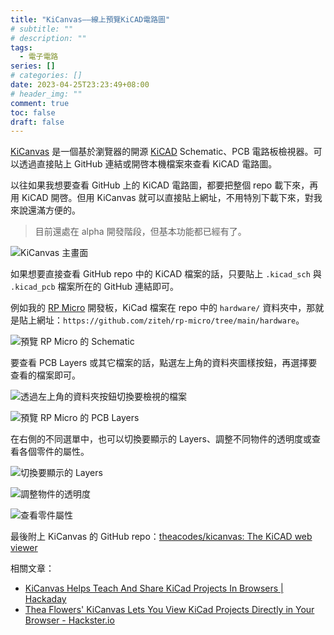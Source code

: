 ```yaml
---
title: "KiCanvas——線上預覽KiCAD電路圖"
# subtitle: ""
# description: ""
tags:
  - 電子電路
series: []
# categories: []
date: 2023-04-25T23:23:49+08:00
# header_img: ""
comment: true
toc: false
draft: false
---
```


[KiCanvas](https://kicanvas.org/) 是一個基於瀏覽器的開源 [KiCAD](https://www.kicad.org/) Schematic、PCB 電路板檢視器。可以透過直接貼上 GitHub 連結或開啓本機檔案來查看 KiCAD 電路圖。

以往如果我想要查看 GitHub 上的 KiCAD 電路圖，都要把整個 repo 載下來，再用 KiCAD 開啓。但用 KiCanvas 就可以直接貼上網址，不用特別下載下來，對我來說還滿方便的。

> 目前還處在 alpha 開發階段，但基本功能都已經有了。

![KiCanvas 主畫面](https://blogger.googleusercontent.com/img/b/R29vZ2xl/AVvXsEgpD8NFgRtcWxRtqCKinbuZXZUDZWuzFe6MmucNcSzcU1bVX2sGnSAmYBolnkRzUDcRtCKDRoXUhXx1KI6efW9mCpnOdUvu2DJHID44ibjJ2IydyJ6SE6-ckD7nRY9eOtLv-t6Br2smYn_oXsCs1gq0sHGtb1cIp-R6S4ZMwC-cdA1WFJy-aMNTElWg/s16000/Screenshot%202023-04-25%20at%2023-29-52%20https%20__kicanvas.org.png)

如果想要直接查看 GitHub repo 中的 KiCAD 檔案的話，只要貼上 `.kicad_sch` 與 `.kicad_pcb` 檔案所在的 GitHub 連結即可。

例如我的 [RP Micro](https://github.com/ziteh/rp-micro) 開發板，KiCad 檔案在 repo 中的 `hardware/` 資料夾中，那就是貼上網址：`https://github.com/ziteh/rp-micro/tree/main/hardware`。

![預覽 RP Micro 的 Schematic](https://blogger.googleusercontent.com/img/b/R29vZ2xl/AVvXsEgr8gdN5_nTa7Rga7NtiuF7bhd8M6XlYz13C-0oplJFh2E6QPz08AI07-RAwCDMawo_RUkaewAbj3vKOtxTrKO7XFCVjEQJX-gJnzZUh5yzzDkPRSleVPSTd-R4FD-XBrHtI8HJsqvKaq82PmlJ_MmSA893yoB4nFEvg6-8B1WKllzbRfdBGBWulNIJ/s16000/Screenshot%202023-04-25%20at%2023-35-45%20https%20__kicanvas.org.png)

要查看 PCB Layers 或其它檔案的話，點選左上角的資料夾圖樣按鈕，再選擇要查看的檔案即可。

![透過左上角的資料夾按鈕切換要檢視的檔案](https://blogger.googleusercontent.com/img/b/R29vZ2xl/AVvXsEhWcP5_i3etRO_qSXTY_NhQXRoALRQysMm2kPrLWlFk8fVMY5fxnfTXtLmnxZv6g0jchFFA_bhcaRd07vbBkcAvWG5d5z-OI1stBwYrv_NdDSda28QdIyqQk1GxwZ0WDV1HPbbUcwdBcmgUzA_ONFiyaDhcJfkXH3KFoYxFRKtcLvXnTNkAndnIjS_q/s16000/Screenshot%202023-04-25%20at%2023-36-55%20https%20__kicanvas.org.png)

![預覽 RP Micro 的 PCB Layers](https://blogger.googleusercontent.com/img/b/R29vZ2xl/AVvXsEi-IAwlH2SbUcSeT6R8J-7QdudNboZW9rzLECGVqPUSDcle-6JQn_l43iVXyxgEdAHRaBlRL8xH_0DcmSnmpBWmwogj3hsKNjW1xl7tC6EPGH7NCA6FKtcqh6JYKxmoUaqaQZ0aG7ORyIIWPlmyXE5Lz8Nd0UJ05Rod9qMg50gQvmT0tUvNyTuZroiE/s16000/Screenshot%202023-04-25%20at%2023-44-32%20https%20__kicanvas.org.png)

在右側的不同選單中，也可以切換要顯示的 Layers、調整不同物件的透明度或查看各個零件的屬性。

![切換要顯示的 Layers](https://blogger.googleusercontent.com/img/b/R29vZ2xl/AVvXsEiiqyzJ2lc5USauqMFKqreOHu2mwSXb6qG9yrnvZrRNf61r1eyc8c25nqwv2AfTSEGggVVKSoi9s6k2weDg9inP4IH292ranTq1iZlDkjevPclW73ONWubOLL-g07XbBltmFbwWI9WIJnw2z23T_x4b09kWu288KKc-fW1ZpMcMtPsDKaI7bgnLOqa-/s16000/Screenshot%202023-04-25%20at%2023-44-54%20https%20__kicanvas.org.png)

![調整物件的透明度](https://blogger.googleusercontent.com/img/b/R29vZ2xl/AVvXsEhBuWhZO7S2n6jKOVwCXhekumk-f9ubJdrwClOKQv3ptpsxSNrHf_q_slgQ2ti5JDKs629azeWn9-h5Y9gZbHc19WvAvKEwUGtAyPT9rD6XHeLVPXhuqPlKQ6W9TQRP8aOT0Tt-TUqfMl2vAsJBQHA0gdaAI47LNnvqO4uRdIYwxvBK_Cjcf9iEDOjG/s16000/Screenshot%202023-04-25%20at%2023-41-59%20https%20__kicanvas.org.png)

![查看零件屬性](https://blogger.googleusercontent.com/img/b/R29vZ2xl/AVvXsEiFabLGHKZ-wguj96OqgcUDWBYdG6beVEgA3VHEH1IzXm6_x2C_2YA2f5oNH_53kCPfdHpCE5VIGNW4KvheNKMXjZkfN7DP7yRca1xfFPkHUjK-I9JRkzwb3Cfzpkw7tIk0N0DZKMIj2YsT4MS6QrOxLLwaomBpKXnzh7SRdzS2D1YplRlR1mCsjsY1/s16000/Screenshot%202023-04-25%20at%2023-42-34%20https%20__kicanvas.org.png)

最後附上 KiCanvas 的 GitHub repo：[theacodes/kicanvas: The KiCAD web viewer](https://github.com/theacodes/kicanvas)

相關文章：
- [KiCanvas Helps Teach And Share KiCad Projects In Browsers | Hackaday](https://hackaday.com/2023/01/31/kicanvas-helps-teach-and-share-kicad-projects-in-browsers/)
- [Thea Flowers' KiCanvas Lets You View KiCad Projects Directly in Your Browser - Hackster.io](https://www.hackster.io/news/thea-flowers-kicanvas-lets-you-view-kicad-projects-directly-in-your-browser-c610d16c558e)